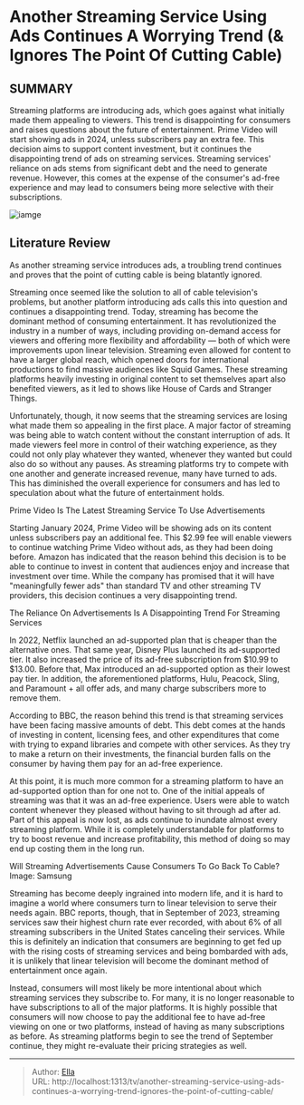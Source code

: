 # Another Streaming Service Using Ads Continues A Worrying Trend (&amp; Ignores The Point Of Cutting Cable)


## SUMMARY 



  Streaming platforms are introducing ads, which goes against what initially made them appealing to viewers. This trend is disappointing for consumers and raises questions about the future of entertainment.   Prime Video will start showing ads in 2024, unless subscribers pay an extra fee. This decision aims to support content investment, but it continues the disappointing trend of ads on streaming services.   Streaming services&#39; reliance on ads stems from significant debt and the need to generate revenue. However, this comes at the expense of the consumer&#39;s ad-free experience and may lead to consumers being more selective with their subscriptions.  

![iamge](https://static1.srcdn.com/wordpress/wp-content/uploads/2023/12/kari-matchett-9.jpg)

## Literature Review
As another streaming service introduces ads, a troubling trend continues and proves that the point of cutting cable is being blatantly ignored. 




Streaming once seemed like the solution to all of cable television&#39;s problems, but another platform introducing ads calls this into question and continues a disappointing trend. Today, streaming has become the dominant method of consuming entertainment. It has revolutionized the industry in a number of ways, including providing on-demand access for viewers and offering more flexibility and affordability — both of which were improvements upon linear television. Streaming even allowed for content to have a larger global reach, which opened doors for international productions to find massive audiences like Squid Games. These streaming platforms heavily investing in original content to set themselves apart also benefited viewers, as it led to shows like House of Cards and Stranger Things.




Unfortunately, though, it now seems that the streaming services are losing what made them so appealing in the first place. A major factor of streaming was being able to watch content without the constant interruption of ads. It made viewers feel more in control of their watching experience, as they could not only play whatever they wanted, whenever they wanted but could also do so without any pauses. As streaming platforms try to compete with one another and generate increased revenue, many have turned to ads. This has diminished the overall experience for consumers and has led to speculation about what the future of entertainment holds.


 Prime Video Is The Latest Streaming Service To Use Advertisements 
          

Starting January 2024, Prime Video will be showing ads on its content unless subscribers pay an additional fee. This $2.99 fee will enable viewers to continue watching Prime Video without ads, as they had been doing before. Amazon has indicated that the reason behind this decision is to be able to continue to invest in content that audiences enjoy and increase that investment over time. While the company has promised that it will have &#34;meaningfully fewer ads&#34; than standard TV and other streaming TV providers, this decision continues a very disappointing trend.






 The Reliance On Advertisements Is A Disappointing Trend For Streaming Services 
          

In 2022, Netflix launched an ad-supported plan that is cheaper than the alternative ones. That same year, Disney Plus launched its ad-supported tier. It also increased the price of its ad-free subscription from $10.99 to $13.00. Before that, Max introduced an ad-supported option as their lowest pay tier. In addition, the aforementioned platforms, Hulu, Peacock, Sling, and Paramount &#43; all offer ads, and many charge subscribers more to remove them.

According to BBC, the reason behind this trend is that streaming services have been facing massive amounts of debt. This debt comes at the hands of investing in content, licensing fees, and other expenditures that come with trying to expand libraries and compete with other services. As they try to make a return on their investments, the financial burden falls on the consumer by having them pay for an ad-free experience.




At this point, it is much more common for a streaming platform to have an ad-supported option than for one not to. One of the initial appeals of streaming was that it was an ad-free experience. Users were able to watch content whenever they pleased without having to sit through ad after ad. Part of this appeal is now lost, as ads continue to inundate almost every streaming platform. While it is completely understandable for platforms to try to boost revenue and increase profitability, this method of doing so may end up costing them in the long run.



 Will Streaming Advertisements Cause Consumers To Go Back To Cable? 
        Image: Samsung   

Streaming has become deeply ingrained into modern life, and it is hard to imagine a world where consumers turn to linear television to serve their needs again. BBC reports, though, that in September of 2023, streaming services saw their highest churn rate ever recorded, with about 6% of all streaming subscribers in the United States canceling their services. While this is definitely an indication that consumers are beginning to get fed up with the rising costs of streaming services and being bombarded with ads, it is unlikely that linear television will become the dominant method of entertainment once again.




Instead, consumers will most likely be more intentional about which streaming services they subscribe to. For many, it is no longer reasonable to have subscriptions to all of the major platforms. It is highly possible that consumers will now choose to pay the additional fee to have ad-free viewing on one or two platforms, instead of having as many subscriptions as before. As streaming platforms begin to see the trend of September continue, they might re-evaluate their pricing strategies as well.



---

> Author: [Ella](https://instagram.hk.cn/)  
> URL: http://localhost:1313/tv/another-streaming-service-using-ads-continues-a-worrying-trend-ignores-the-point-of-cutting-cable/  

